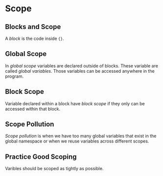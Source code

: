 # Scope

## Blocks and Scope

A _block_ is the code inside `{}`.

## Global Scope

In _global scope_ variables are declared outside of blocks. These variable are called _global variables_. Those variables can be accessed anywhere in the program.

## Block Scope

Variable declared within a block have _block scope_ if they only can be accessed within that block.

## Scope Pollution

_Scope pollution_ is when we have too many global variables that exist in the global namespace or when we reuse variables across different scopes.

## Practice Good Scoping

Varibles should be scoped as tightly as possible.
